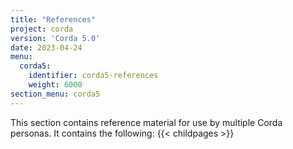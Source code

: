 ```yaml
---
title: "References"
project: corda
version: 'Corda 5.0'
date: 2023-04-24
menu:
  corda5:
    identifier: corda5-references
    weight: 6000
section_menu: corda5
---
```

This section contains reference material for use by multiple Corda personas. It contains the following:
{{< childpages >}}